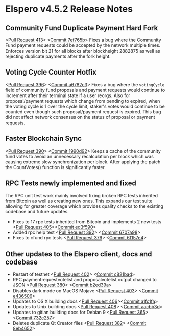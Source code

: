 # Elspero v4.5.2 Release Notes

## Community Fund Duplicate Payment Hard Fork
<[Pull Request 413](https://github.com/ESCCoin/elspero-core/pull/413)> 
<[Commit 7ef765b](https://github.com/ESCCoin/elspero-core/commit/7ef765bf05802d491a6be8b8ea781e33f9c5aa4f)>
Fixes a bug where the Community Fund payment requests could be accepted by the network multiple times. Enforces version bit 21 for all blocks after blockheight 2882875 as well as rejecting duplicate payments after the fork height.

## Voting Cycle Counter Hotfix
<[Pull Request 396](https://github.com/ESCCoin/elspero-core/pull/396)> 
<[Commit a6782c3](https://github.com/ESCCoin/elspero-core/commit/a6782c3be14444433b8a2b9abeac9aef7151331d)>
Fixes a bug where the `votingCycle` field of community fund proposals and payment requests would continue to increment after their terminal state if a user reorgs. Also for proposal/payment requests which change from pending to expired, when the voting cycle is 1 over the cycle limit, staker's votes would continue to be counted even though such proposal/payment request is expired. This bug did not affect network consensus on the status of proposal or payment requests.

## Faster Blockchain Sync
<[Pull Request 390](https://github.com/ESCCoin/elspero-core/pull/390)> 
<[Commit 1990d92](https://github.com/ESCCoin/elspero-core/commit/1990d929f216e69efa96484b31d3e65ff4196aee)>
Keeps a cache of the community fund votes to avoid an unnecessary recalculation per block which was causing extreme slow synchronization per block. After applying the patch the CountVotes() function is significantly faster.

## RPC Tests newly implemented and fixed
The RPC unit test work mainly involved fixing broken RPC tests inherited from Bitcoin as well as creating new ones. This expands our test suite allowing for greater coverage which provides quality checks to the existing codebase and future updates.

- Fixes to 17 rpc tests inherited from Bitcoin and implements 2 new tests <[Pull Request 405](https://github.com/ESCCoin/elspero-core/pull/405)><[Commit ed3f590](https://github.com/ESCCoin/elspero-core/commit/ed3f590ad8d1b25bfdc6caee153a9372c8180cb6)>
- Added rpc help test <[Pull Request 392](https://github.com/ESCCoin/elspero-core/pull/392)> <[Commit 6707a98](https://github.com/ESCCoin/elspero-core/commit/6707a98f4788251fdc5afcea914a456f38926349)>
- Fixes to cfund rpc tests <[Pull Request 376](https://github.com/ESCCoin/elspero-core/pull/376)> <[Commit 6f157e4](https://github.com/ESCCoin/elspero-core/commit/6f157e4ba2c92f3f038798baa30eb0aaa563b43d)>

## Other updates to the Elspero client, docs and codebase
- Restart of testnet <[Pull Request 402](https://github.com/ESCCoin/elspero-core/pull/402)> <[Commit c821bad](https://github.com/ESCCoin/elspero-core/commit/c821badee5bfc4910671e37680b731ce52aadd6e)>
- RPC paymentrequestvotelist and proposalvotelist output changed to JSON <[Pull Request 380](https://github.com/ESCCoin/elspero-core/pull/380)> <[Commit b2ed39a](https://github.com/ESCCoin/elspero-core/commit/b2ed39a45d190b06b25eb404c02b4c8a3c90f5a7)>
- Disables dark mode on MacOS Mojave <[Pull Request 403](https://github.com/ESCCoin/elspero-core/pull/403)> <[Commit e436506](https://github.com/ESCCoin/elspero-core/commit/e4365060007ae08b17fe2de99971677c7d32ce11)>
- Updates to OS X building docs <[Pull Request 406](https://github.com/ESCCoin/elspero-core/pull/406)><[Commit a1fc1fa](https://github.com/ESCCoin/elspero-core/commit/a1fc1fa19fcb07194b5955a3a18e6fd5d4f81170)>
- Updates to Unix building docs <[Pull Request 408](https://github.com/ESCCoin/elspero-core/pull/408)> <[Commit aacbb3d](https://github.com/ESCCoin/elspero-core/commit/aacbb3dfc51374da649274754d2fec44dc27b342)>
- Updates to gitian building docs for Debian 9 <[Pull Request 365](https://github.com/ESCCoin/elspero-core/pull/365)> <[Commit 732c257](https://github.com/ESCCoin/elspero-core/commit/732c257b8a3c9c439c9fef9be7cbb726db118018)>
- Deletes duplicate Qt Creator files <[Pull Request 382](https://github.com/ESCCoin/elspero-core/pull/382)> <[Commit 8eb4652](https://github.com/ESCCoin/elspero-core/commit/8eb4652cb9e35524a8449cf4ef1645af47e435ba)>
